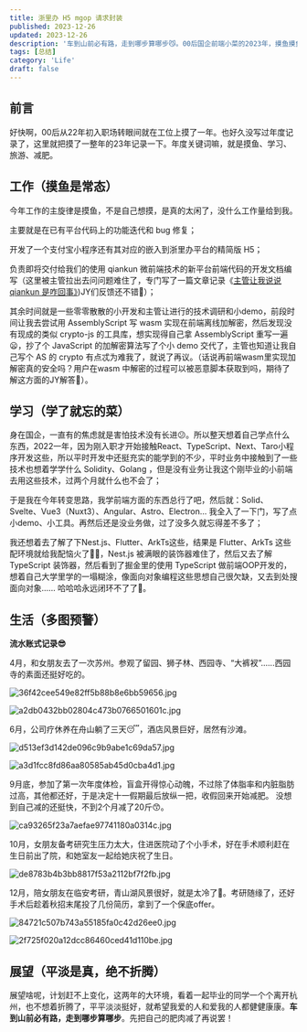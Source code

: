 ```yaml
---
title: 浙里办 H5 mgop 请求封装
published: 2023-12-26
updated: 2023-12-26
description: '车到山前必有路，走到哪步算哪步😼。00后国企前端小菜的2023年，摸鱼摸鱼摸鱼摸鱼、旅游、减肥、考研。'
tags: [总结]
category: 'Life'
draft: false 
---
```


## 前言
好快啊，00后从22年初入职场转眼间就在工位上摸了一年。也好久没写过年度记录了，这里就把摸了一整年的23年记录一下。年度关键词嘛，就是摸鱼、学习、旅游、减肥。

## 工作（摸鱼是常态）

今年工作的主旋律是摸鱼，不是自己想摸，是真的太闲了，没什么工作量给到我。

主要就是在已有平台代码上的功能迭代和 bug 修复；

开发了一个支付宝小程序还有其对应的嵌入到浙里办平台的精简版 H5；

负责即将交付给我们的使用 qiankun 微前端技术的新平台前端代码的开发文档编写（这里被主管拉出去问问题难住了，专门写了一篇文章记录《[主管让我说说 qiankun 是咋回事》](https://juejin.cn/post/7314196310647423039))JY们反馈还不错👻）；

其余时间就是一些零零散散的小开发和主管让进行的技术调研和小demo，前段时间让我去尝试用 AssemblyScript 写 wasm 实现在前端离线加解密，然后发现没有现成的类似 crypto-js 的工具库，想实现得自己拿 AssemblyScript 重写一遍😦，抄了个 JavaScript 的加解密算法写了个小 demo 交代了，主管也知道让我自己写个 AS 的 crypto 有点忒为难我了，就说了再议。（话说再前端wasm里实现加解密真的安全吗？用户在wasm 中解密的过程可以被恶意脚本获取到吗，期待了解这方面的JY解答🧐）。



## 学习（学了就忘的菜）

身在国企，一直有的焦虑就是害怕技术没有长进😕。所以整天想着自己学点什么东西，2022一年，因为刚入职才开始接触React、TypeScript、Next、Taro小程序开发这些，所以平时开发中还挺充实的能学到的不少，平时业务中接触到了一些技术也想着学学什么 Solidity、Golang ，但是没有业务让我这个刚毕业的小前端去用这些技术，过两个月就什么也不会了；

于是我在今年转变思路，我学前端方面的东西总行了吧，然后就：Solid、Svelte、Vue3（Nuxt3）、Angular、Astro、Electron... 我全入了一下门，写了点小demo、小工具。再然后还是没业务做，过了没多久就忘得差不多了；

我还想着去了解了下Nest.js、Flutter、ArkTs这些，结果是 Flutter、ArkTs 这些配环境就给我配恼火了😶‍🌫️，Nest.js 被满眼的装饰器难住了，然后又去了解 TypeScript 装饰器，然后看到了掘金里的使用 TypeScript 做前端OOP开发的，想着自己大学里学的一塌糊涂，像面向对象编程这些思想自己很欠缺，又去到处搜面向对象...... 哈哈哈永远闭环不了了🤣。



## 生活（多图预警）

**流水账式记录😎**

4月，和女朋友去了一次苏州。参观了留园、狮子林、西园寺、“大裤衩”......西园寺的素面还挺好吃的。


![36f42cee549e82ff5b88b8e6bb59656.jpg](https://p3-juejin.byteimg.com/tos-cn-i-k3u1fbpfcp/dadf8803fa88475fb806e58f2d1aa319~tplv-k3u1fbpfcp-jj-mark:0:0:0:0:q75.image#?w=640&h=960&s=1383787&e=jpg&b=e9dfd7)


![a2db0432bb02804c473b0766501601c.jpg](https://p1-juejin.byteimg.com/tos-cn-i-k3u1fbpfcp/e2ab36f8c5c24416a01620274ca910b4~tplv-k3u1fbpfcp-jj-mark:0:0:0:0:q75.image#?w=1706&h=1280&s=475123&e=jpg&b=806848)

6月，公司疗休养在舟山躺了三天😴，酒店风景巨好，居然有沙滩。


![d513ef3d142de096c9b9abe1c69da57.jpg](https://p1-juejin.byteimg.com/tos-cn-i-k3u1fbpfcp/7af078538e324c7a9609791c9aa79cf2~tplv-k3u1fbpfcp-jj-mark:0:0:0:0:q75.image#?w=1706&h=1280&s=537888&e=jpg&b=7fb7f6)


![a3d1fcc8fd86aa80585ab45d0cba4d1.jpg](https://p9-juejin.byteimg.com/tos-cn-i-k3u1fbpfcp/ac68a5f1fe3544bf882bc082b86c7862~tplv-k3u1fbpfcp-jj-mark:0:0:0:0:q75.image#?w=1706&h=1280&s=370132&e=jpg&b=77b0e9)

9月底，参加了第一次年度体检，盲盒开得惊心动魄，不过除了体脂率和内脏脂肪过高，其他都还好，于是决定十一假期最后放纵一把，收假回来开始减肥。
没想到自己减的还挺快，不到2个月减了20斤😙。

![ca93265f23a7aefae97741180a0314c.jpg](https://p1-juejin.byteimg.com/tos-cn-i-k3u1fbpfcp/cade0be69a804ae49ae9fce7bd2e8296~tplv-k3u1fbpfcp-jj-mark:0:0:0:0:q75.image#?w=2800&h=1260&s=305083&e=jpg&b=ffffff)

10月，女朋友备考研究生压力太大，住进医院动了个小手术，好在手术顺利赶在生日前出了院，和她室友一起给她庆祝了生日。


![de8783b4b3bb8817f53a2112bf7f2fb.jpg](https://p3-juejin.byteimg.com/tos-cn-i-k3u1fbpfcp/2a3706f0be4747948ac0f1f15b3e5652~tplv-k3u1fbpfcp-jj-mark:0:0:0:0:q75.image#?w=1440&h=1080&s=630386&e=jpg&b=1f1e1c)

12月，陪女朋友在临安考研，青山湖风景很好，就是太冷了🥶。考研随缘了，还好手术后趁着秋招末尾投了几份简历，拿到了一个保底offer。

![84721c507b743a55185fa0c42d26ee0.jpg](https://p3-juejin.byteimg.com/tos-cn-i-k3u1fbpfcp/4b985e5f9b6a47baba2ef6d397fc81c1~tplv-k3u1fbpfcp-jj-mark:0:0:0:0:q75.image#?w=4096&h=2664&s=2876943&e=jpg&b=2e2a27)


![2f725f020a12dcc86460ced41d110be.jpg](https://p1-juejin.byteimg.com/tos-cn-i-k3u1fbpfcp/c9053d2bc4e0426cb772d7adf78caa40~tplv-k3u1fbpfcp-jj-mark:0:0:0:0:q75.image#?w=4096&h=2664&s=4579086&e=jpg&b=aebed1)

## 展望（平淡是真，绝不折腾）

展望啥呢，计划赶不上变化，这两年的大环境，看着一起毕业的同学一个个离开杭州，也不想着折腾了，平平淡淡挺好，就希望我爱的人和爱我的人都健健康康。**车到山前必有路，走到哪步算哪步**。先把自己的肥肉减了再说罢！























